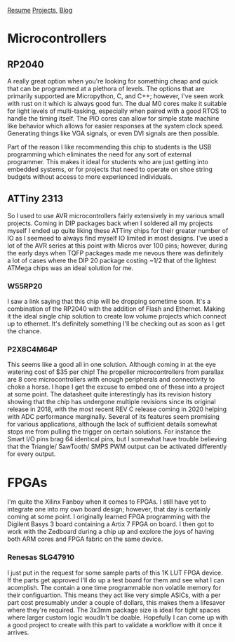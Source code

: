 [Resume](resume_page.md) [Projects](projects.md), [Blog](blog.md)

# Microcontrollers

## RP2040 
A really great option when you're looking for something cheap and quick that can be programmed at a plethora of levels. The options that are primarily supported are Micropython, C, and C++; however, I've seen work with rust on it which is always good fun. The dual M0 cores make it suitable for light levels of multi-tasking, especially when paired with a good RTOS to handle the timing itself. The PIO cores can allow for simple state machine like behavior which allows for easier responses at the system clock speed. Generating things like VGA signals, or even DVI signals are then possible. 

Part of the reason I like recommending this chip to students is the USB programming which eliminates the need for any sort of external programmer. This makes it ideal for students who are just getting into embedded systems, or for projects that need to operate on shoe string budgets without access to more experienced individuals. 

## ATTiny 2313
So I used to use AVR microcontrollers fairly extensively in my various small projects. Coming in DIP packages back when I soldered all my projects myself I ended up quite liking these ATTiny chips for their greater number of IO as I seemeed to always find myself IO limited in most designs. I've used a lot of the AVR series at this point with Micros over 100 pins; however, during the early days when TQFP packages made me nevous there was definitely a lot of cases where the DIP 20 package costing ~1/2 that of the lightest ATMega chips was an ideal solution for me.

### W55RP20 
I saw a link saying that this chip will be dropping sometime soon. It's a combination of the RP2040 with the addition of Flash and Ethernet. Making it the ideal single chip solution to create low volume projects which connect up to ethernet. It's definitely something I'll be checking out as soon as I get the chance. 

### P2X8C4M64P
This seems like a good all in one solution. Although coming in at the eye watering cost of $35 per chip! The propeller microcontrollers from parallax are 8 core microcontrollers with enough peripherals and connectivity to choke a horse. I hope I get the excuse to embed one of these into a project at some point. The datasheet quite interestingly has its revision history showing that the chip has undergone multiple revisions since its original release in 2018, with the most recent REV C release coming in 2020 helping with ADC performance marginally. Several of its features seem promising for various applications, although the lack of sufficient details somewhat stops me from pulling the trigger on certain solutions. For instance the Smart I/O pins brag 64 identical pins, but I somewhat have trouble believing that the Triangle/ SawTooth/ SMPS PWM output can be activated differently for every output. 

# FPGAs
I'm quite the Xilinx Fanboy when it comes to FPGAs. I still have yet to integrate one into my own board design; however, that day is certainly coming at some point. I originally learned FPGA programming with the Digilent Basys 3 board containing a Artix 7 FPGA on board. I then got to work with the Zedboard during a chip up and explore the joys of having both ARM cores and FPGA fabric on the same device.

### Renesas SLG47910 
I just put in the request for some sample parts of this 1K LUT FPGA device. If the parts get approved I'll do up a test board for them and see what I can acomplish. The contain a one time programmable non volatile memory for their configuartion. This means they act like very simple ASICs, with a per part cost presumably under a couple of dollars, this makes them a lifesaver where they're required. The 3x3mm package size is ideal for tight spaces where larger custom logic woudln't be doable. Hopefully I can come up with a good project to create with this part to validate a workflow with it once it arrives. 

